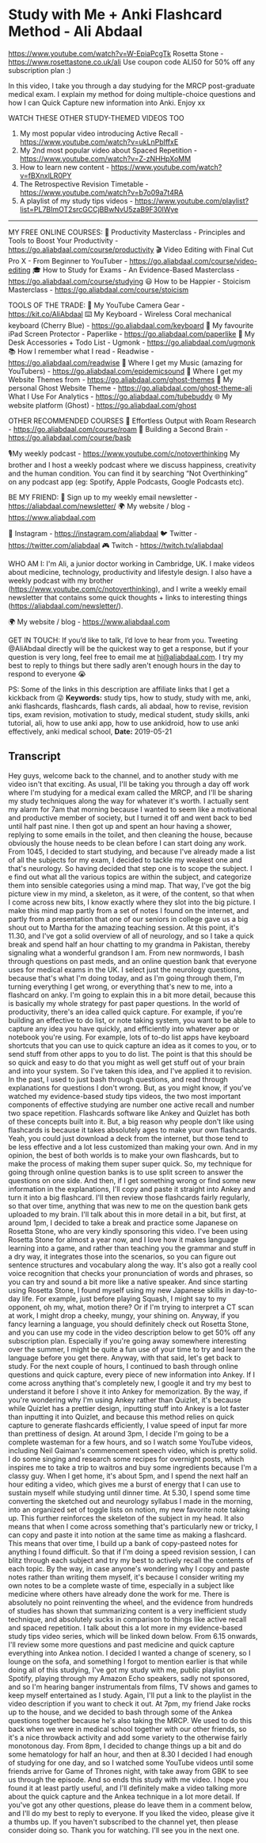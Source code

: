 # Study with Me + Anki Flashcard Method - Ali Abdaal
https://www.youtube.com/watch?v=W-EpiaPcgTk
Rosetta Stone - https://www.rosettastone.co.uk/ali
Use coupon code ALI50 for 50% off any subscription plan :) 

In this video, I take you through a day studying for the MRCP post-graduate medical exam. I explain my method for doing multiple-choice questions and how I can Quick Capture new information into Anki. Enjoy xx

WATCH THESE OTHER STUDY-THEMED VIDEOS TOO
1. My most popular video introducing Active Recall - https://www.youtube.com/watch?v=ukLnPbIffxE
2. My 2nd most popular video about Spaced Repetition - https://www.youtube.com/watch?v=Z-zNHHpXoMM
3. How to learn new content - https://www.youtube.com/watch?v=fBXnxlLR0PY
4. The Retrospective Revision Timetable - https://www.youtube.com/watch?v=b7o09a7t4RA
5. A playlist of my study tips videos - https://www.youtube.com/playlist?list=PL7BImOT2srcGCCjBBwNvU5zaB9F30lWye

--------

MY FREE ONLINE COURSES:
🚀  Productivity Masterclass - Principles and Tools to Boost Your Productivity - https://go.aliabdaal.com/course/productivity
🎬  Video Editing with Final Cut Pro X - From Beginner to YouTuber - https://go.aliabdaal.com/course/video-editing
🎓  How to Study for Exams - An Evidence-Based Masterclass - https://go.aliabdaal.com/course/studying
😃  How to be Happier - Stoicism Masterclass - https://go.aliabdaal.com/course/stoicism

TOOLS OF THE TRADE:
🎥  My YouTube Camera Gear - https://kit.co/AliAbdaal
⌨️  My Keyboard - Wireless Coral mechanical keyboard (Cherry Blue) - https://go.aliabdaal.com/keyboard 
📝  My favourite iPad Screen Protector - Paperlike - https://go.aliabdaal.com/paperlike 
🎒 My Desk Accessories + Todo List - Ugmonk - https://go.aliabdaal.com/ugmonk
📚  How I remember what I read - Readwise - https://go.aliabdaal.com/readwise 
🎵  Where I get my Music (amazing for YouTubers) - https://go.aliabdaal.com/epidemicsound
👻 Where I get my Website Themes from - https://go.aliabdaal.com/ghost-themes
👻 My personal Ghost Website Theme - https://go.aliabdaal.com/ghost-theme-ali
What I Use For Analytics - https://go.aliabdaal.com/tubebuddy
🌐 My website platform (Ghost) - https://go.aliabdaal.com/ghost

OTHER RECOMMENDED COURSES
📔 Effortless Output with Roam Research - https://go.aliabdaal.com/course/roam
📓 Building a Second Brain - https://go.aliabdaal.com/course/basb

🎙My weekly podcast - https://www.youtube.com/c/notoverthinking
My brother and I host a weekly podcast where we discuss happiness, creativity and the human condition. You can find it by searching “Not Overthinking” on any podcast app (eg: Spotify, Apple Podcasts, Google Podcasts etc). 

BE MY FRIEND:
💌 Sign up to my weekly email newsletter - https://aliabdaal.com/newsletter/
🌍 My website / blog - https://www.aliabdaal.com 
 
📸 Instagram - https://instagram.com/aliabdaal
🐦 Twitter - https://twitter.com/aliabdaal
🎮 Twitch - https://twitch.tv/aliabdaal

WHO AM I:
I'm Ali, a junior doctor working in Cambridge, UK. I make videos about medicine, technology, productivity and lifestyle design. I also have a weekly podcast with my brother (https://www.youtube.com/c/notoverthinking), and I write a weekly email newsletter that contains some quick thoughts + links to interesting things (https://aliabdaal.com/newsletter/).

🌍 My website / blog - https://www.aliabdaal.com 

GET IN TOUCH:
If you’d like to talk, I’d love to hear from you. Tweeting @AliAbdaal directly will be the quickest way to get a response, but if your question is very long, feel free to email me at hi@aliabdaal.com. I try my best to reply to things but there sadly aren't enough hours in the day to respond to everyone 😭

PS: Some of the links in this description are affiliate links that I get a kickback from 😜
**Keywords:** study tips, how to study, study with me, anki, anki flashcards, flashcards, flash cards, ali abdaal, how to revise, revision tips, exam revision, motivation to study, medical student, study skills, anki tutorial, ali, how to use anki app, how to use ankidroid, how to use anki effectively, anki medical school, 
**Date:** 2019-05-21

## Transcript
 Hey guys, welcome back to the channel, and to another study with me video isn't that exciting. As usual, I'll be taking you through a day off work where I'm studying for a medical exam called the MRCP, and I'll be sharing my study techniques along the way for whatever it's worth. I actually sent my alarm for 7am that morning because I wanted to seem like a motivational and productive member of society, but I turned it off and went back to bed until half past nine. I then got up and spent an hour having a shower, replying to some emails in the toilet, and then cleaning the house, because obviously the house needs to be clean before I can start doing any work. From 1045, I decided to start studying, and because I've already made a list of all the subjects for my exam, I decided to tackle my weakest one and that's neurology. So having decided that step one is to scope the subject. I e find out what all the various topics are within the subject, and categorize them into sensible categories using a mind map. That way, I've got the big picture view in my mind, a skeleton, as it were, of the content, so that when I come across new bits, I know exactly where they slot into the big picture. I make this mind map partly from a set of notes I found on the internet, and partly from a presentation that one of our seniors in college gave us a big shout out to Martha for the amazing teaching session. At this point, it's 11.30, and I've got a solid overview of all of neurology, and so I take a quick break and spend half an hour chatting to my grandma in Pakistan, thereby signaling what a wonderful grandson I am. From new normwords, I bash through questions on past meds, and an online question bank that everyone uses for medical exams in the UK. I select just the neurology questions, because that's what I'm doing today, and as I'm going through them, I'm turning everything I get wrong, or everything that's new to me, into a flashcard on anky. I'm going to explain this in a bit more detail, because this is basically my whole strategy for past paper questions. In the world of productivity, there's an idea called quick capture. For example, if you're building an effective to do list, or note taking system, you want to be able to capture any idea you have quickly, and efficiently into whatever app or notebook you're using. For example, lots of to-do list apps have keyboard shortcuts that you can use to quick capture an idea as it comes to you, or to send stuff from other apps to you to do list. The point is that this should be so quick and easy to do that you might as well get stuff out of your brain and into your system. So I've taken this idea, and I've applied it to revision. In the past, I used to just bash through questions, and read through explanations for questions I don't wrong. But, as you might know, if you've watched my evidence-based study tips videos, the two most important components of effective studying are number one active recall and number two space repetition. Flashcards software like Ankey and Quizlet has both of these concepts built into it. But, a big reason why people don't like using flashcards is because it takes absolutely ages to make your own flashcards. Yeah, you could just download a deck from the internet, but those tend to be less effective and a lot less customized than making your own. And in my opinion, the best of both worlds is to make your own flashcards, but to make the process of making them super super quick. So, my technique for going through online question banks is to use split screen to answer the questions on one side. And then, if I get something wrong or find some new information in the explanations, I'll copy and paste it straight into Ankey and turn it into a big flashcard. I'll then review those flashcards fairly regularly, so that over time, anything that was new to me on the question bank gets uploaded to my brain. I'll talk about this in more detail in a bit, but first, at around 1pm, I decided to take a break and practice some Japanese on Rosetta Stone, who are very kindly sponsoring this video. I've been using Rosetta Stone for almost a year now, and I love how it makes language learning into a game, and rather than teaching you the grammar and stuff in a dry way, it integrates those into the scenarios, so you can figure out sentence structures and vocabulary along the way. It's also got a really cool voice recognition that checks your pronunciation of words and phrases, so you can try and sound a bit more like a native speaker. And since starting using Rosetta Stone, I found myself using my new Japanese skills in day-to-day life. For example, just before playing Squash, I might say to my opponent, oh my, what, motion there? Or if I'm trying to interpret a CT scan at work, I might drop a cheeky, mungy, your shining on. Anyway, if you fancy learning a language, you should definitely check out Rosetta Stone, and you can use my code in the video description below to get 50% off any subscription plan. Especially if you're going away somewhere interesting over the summer, I might be quite a fun use of your time to try and learn the language before you get there. Anyway, with that said, let's get back to study. For the next couple of hours, I continued to bash through online questions and quick capture, every piece of new information into Ankey. If I come across anything that's completely new, I google it and try my best to understand it before I shove it into Ankey for memorization. By the way, if you're wondering why I'm using Ankey rather than Quizlet, it's because while Quizlet has a prettier design, inputting stuff into Ankey is a lot faster than inputting it into Quizlet, and because this method relies on quick capture to generate flashcards efficiently, I value speed of input far more than prettiness of design. At around 3pm, I decide I'm going to be a complete wasteman for a few hours, and so I watch some YouTube videos, including Neil Gaiman's commencement speech video, which is pretty solid. I do some singing and research some recipes for overnight posts, which inspires me to take a trip to waitros and buy some ingredients because I'm a classy guy. When I get home, it's about 5pm, and I spend the next half an hour editing a video, which gives me a burst of energy that I can use to sustain myself while studying until dinner time. At 5.30, I spend some time converting the sketched out and neurology syllabus I made in the morning, into an organized set of toggle lists on notion, my new favorite note taking up. This further reinforces the skeleton of the subject in my head. It also means that when I come across something that's particularly new or tricky, I can copy and paste it into notion at the same time as making a flashcard. This means that over time, I build up a bank of copy-pasteed notes for anything I found difficult. So that if I'm doing a speed revision session, I can blitz through each subject and try my best to actively recall the contents of each topic. By the way, in case anyone's wondering why I copy and paste notes rather than writing them myself, it's because I consider writing my own notes to be a complete waste of time, especially in a subject like medicine where others have already done the work for me. There is absolutely no point reinventing the wheel, and the evidence from hundreds of studies has shown that summarizing content is a very inefficient study technique, and absolutely sucks in comparison to things like active recall and spaced repetition. I talk about this a lot more in my evidence-based study tips video series, which will be linked down below. From 6.15 onwards, I'll review some more questions and past medicine and quick capture everything into Ankea notion. I decided I wanted a change of scenery, so I lounge on the sofa, and something I forgot to mention earlier is that while doing all of this studying, I've got my study with me, public playlist on Spotify, playing through my Amazon Echo speakers, sadly not sponsored, and so I'm hearing banger instrumentals from films, TV shows and games to keep myself entertained as I study. Again, I'll put a link to the playlist in the video description if you want to check it out. At 7pm, my friend Jake rocks up to the house, and we decided to bash through some of the Ankea questions together because he's also taking the MRCP. We used to do this back when we were in medical school together with our other friends, so it's a nice throwback activity and add some variety to the otherwise fairly monotonous day. From 8pm, I decided to change things up a bit and do some hematology for half an hour, and then at 8.30 I decided I had enough of studying for one day, and so I watched some YouTube videos until some friends arrive for Game of Thrones night, with take away from GBK to see us through the episode. And so ends this study with me video. I hope you found it at least partly useful, and I'll definitely make a video talking more about the quick capture and the Ankea technique in a lot more detail. If you've got any other questions, please do leave them in a comment below, and I'll do my best to reply to everyone. If you liked the video, please give it a thumbs up. If you haven't subscribed to the channel yet, then please consider doing so. Thank you for watching. I'll see you in the next one.

